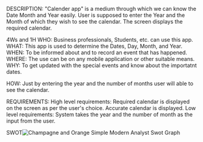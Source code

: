 DESCRIPTION:
  "Calender app" is a medium through which we can know the Date Month and Year easily.
  User is supposed to enter the Year and the Month of which they wish to see the calendar.
  The screen displays the required calendar.

4Ws and 1H
  WHO: Business professionals, Students, etc. can use this app.
  WHAT: This app is used to determine the Dates, Day, Month, and Year.
  WHEN: To be informed about and to record an event that has happened.
  WHERE: The use can be on any mobile application or other suitable means.
  WHY: To get updated with the special events and know about the importatnt dates.

  HOW: Just by entering the year and the number of months user will able to see the calendar. 

REQUIREMENTS:
	High level requirements:
		Required calendar is displayed on the screen as per the user's choice.
		Accurate calendar is displayed.
	Low level requirements:
		System takes the year and the number of month as the input from the user.
		
SWOT![Champagne and Orange Simple Modern Analyst Swot Graph](https://user-images.githubusercontent.com/42490038/153709388-2c548f24-6c11-4eb8-8a54-36b20cc993ae.jpg)

